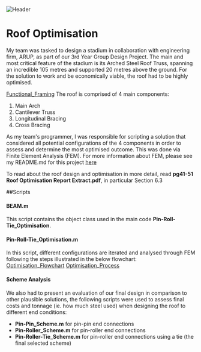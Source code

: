 ![Header](https://github.com/alicialawjy/MATLAB-roof-optimisation/blob/main/Stadium_Design.png)
# Roof Optimisation
My team was tasked to design a stadium in collaboration with engineering firm, ARUP, as part of our 3rd Year Group Design Project.
The main and most critical feature of the stadium is its Arched Steel Roof Truss, spanning an incredible 105 metres and supported 20 metres above the ground. For the solution to work and be economically viable, the roof had to be highly optimised. 

[Functional_Framing](https://github.com/alicialawjy/MATLAB-roof-optimisation/blob/main/Functional_Framing.png)
The roof is comprised of 4 main components:
1. Main Arch
2. Cantilever Truss
3. Longitudinal Bracing
4. Cross Bracing

As my team's programmer, I was responsible for scripting a solution that considered all potential configurations of the 4 components in order to assess and determine the most optimised outcome. This was done via Finite Element Analysis (FEM). For more information about FEM, please see my README.md for this project [here](https://github.com/alicialawjy/MATLAB-sway-structure)

To read about the roof design and optimisation in more detail, read **pg41-51 Roof Optimisation Report Extract.pdf**, in particular Section 6.3

##Scripts
#### BEAM.m
This script contains the object class used in the main code **Pin-Roll-Tie_Optimisation**. 

#### Pin-Roll-Tie_Optimisation.m
In this script, different configurations are iterated and analysed through FEM following the steps illustrated in the below flowchart:
[Optimisation_Flowchart](https://github.com/alicialawjy/MATLAB-roof-optimisation/blob/main/Optimisation_Flowchart.png)
[Optimisation_Process](https://github.com/alicialawjy/MATLAB-roof-optimisation/blob/main/Optimisation_Process.png)

#### Scheme Analysis
We also had to present an evaluation of our final design in comparison to other plausible solutions, the following scripts were used to assess final costs and tonnage (ie. how much steel used) when designing the roof to different end conditions:
* **Pin-Pin_Scheme.m** for pin-pin end connections
* **Pin-Roller_Scheme.m** for pin-roller end connections
* **Pin-Roller-Tie_Scheme.m** for pin-roller end connections using a tie (the final selected scheme)

